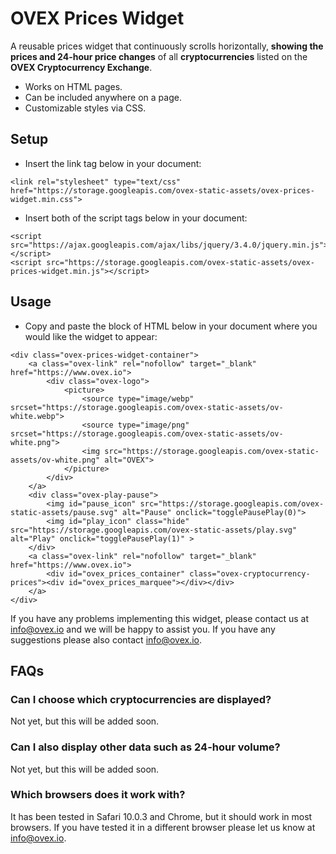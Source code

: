 # OVEX Prices Widget

A reusable prices widget that continuously scrolls horizontally, **showing the prices and 24-hour price changes** of all **cryptocurrencies** listed on the **OVEX Cryptocurrency Exchange**.

- Works on HTML pages.
- Can be included anywhere on a page.
- Customizable styles via CSS.

## Setup

- Insert the link tag below in your document:
```
<link rel="stylesheet" type="text/css" href="https://storage.googleapis.com/ovex-static-assets/ovex-prices-widget.min.css">
```
- Insert both of the script tags below in your document:
```
<script src="https://ajax.googleapis.com/ajax/libs/jquery/3.4.0/jquery.min.js"></script>
<script src="https://storage.googleapis.com/ovex-static-assets/ovex-prices-widget.min.js"></script>
```

## Usage

- Copy and paste the block of HTML below in your document where you would like the widget to appear:
```
<div class="ovex-prices-widget-container">
	<a class="ovex-link" rel="nofollow" target="_blank" href="https://www.ovex.io">
		<div class="ovex-logo">
			<picture>
			    <source type="image/webp" srcset="https://storage.googleapis.com/ovex-static-assets/ov-white.webp">
			    <source type="image/png" srcset="https://storage.googleapis.com/ovex-static-assets/ov-white.png">
			    <img src="https://storage.googleapis.com/ovex-static-assets/ov-white.png" alt="OVEX">
			</picture>
		</div>
	</a>
	<div class="ovex-play-pause">
		<img id="pause_icon" src="https://storage.googleapis.com/ovex-static-assets/pause.svg" alt="Pause" onclick="togglePausePlay(0)">
		<img id="play_icon" class="hide" src="https://storage.googleapis.com/ovex-static-assets/play.svg" alt="Play" onclick="togglePausePlay(1)" >
	</div>
	<a class="ovex-link" rel="nofollow" target="_blank" href="https://www.ovex.io">
		<div id="ovex_prices_container" class="ovex-cryptocurrency-prices"><div id="ovex_prices_marquee"></div></div>
	</a>
</div>
```

If you have any problems implementing this widget, please contact us at info@ovex.io and we will be happy to assist you. If you have any suggestions please also contact info@ovex.io.

## FAQs

### Can I choose which cryptocurrencies are displayed?
Not yet, but this will be added soon. 

### Can I also display other data such as 24-hour volume?
Not yet, but this will be added soon.

### Which browsers does it work with?
It has been tested in Safari 10.0.3 and Chrome, but it should work in most browsers. If you have tested it in a different browser please let us know at info@ovex.io.


